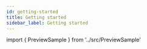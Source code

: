 ```yaml
---
id: getting-started
title: Getting started
sidebar_label: Getting started
---
```


import { PreviewSample } from '../src/PreviewSample'

<PreviewSample example="global-getting-started" />